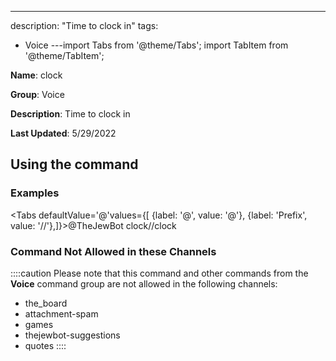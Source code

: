 ---
description: "Time to clock in"
tags:
  - Voice
---import Tabs from '@theme/Tabs';
import TabItem from '@theme/TabItem';

**Name**: clock

**Group**: Voice

**Description**: Time to clock in

**Last Updated**: 5/29/2022

## Using the command

### Examples
<Tabs defaultValue='@'values={[ {label: '@', value: '@'}, {label: 'Prefix', value: '//'},]}><TabItem value='@'>@TheJewBot clock</TabItem><TabItem value='//'>//clock</TabItem></Tabs>

### Command Not Allowed in these Channels
::::caution Please note that this command and other commands from the **Voice** command group are not allowed in the following channels:
- the_board
- attachment-spam
- games
- thejewbot-suggestions
- quotes
::::
